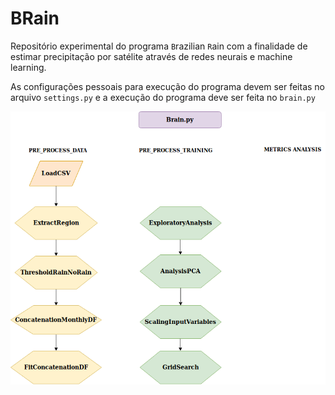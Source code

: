 # BRain
Repositório experimental do programa `B`razilian `R`ain com a finalidade de estimar precipitação por satélite através de redes neurais e machine learning.

As configurações pessoais para execução do programa devem ser feitas no arquivo `settings.py` e a execução do programa deve ser feita no `brain.py`


![](functions_to_implement.png) 
